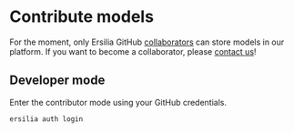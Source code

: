 # Contribute models

For the moment, only Ersilia GitHub [collaborators](https://github.com/orgs/ersilia-os/people) can store models in our platform. If you want to become a collaborator, please [contact us](mailto:hello@ersilia.io)!

## Developer mode

Enter the contributor mode using your GitHub credentials.
```bash
ersilia auth login
```
